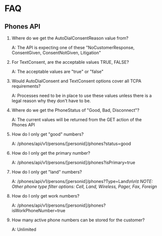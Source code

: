 # FAQ

## Phones API

1. Where do we get the AutoDialConsentReason value from?
  
    A: The API is expecting one of these "NoCustomerResponse, ConsentGiven, ConsentNotGiven, Litigation"
  
2. For TextConsent, are the acceptable values TRUE, FALSE?
  
    A: The acceptable values are "true" or "false"
  
3. Would AutoDialConsent and TextConsent options cover all TCPA requirements?
  
    A: Processes need to be in place to use these values unless there is a legal reason why they don't have to be.
  
4. Where do we get the PhoneStatus of "Good, Bad, Disconnect"?
  
    A: The current values will be returned from the GET action of the Phones API
  
5. How do I only get "good" numbers?
  
    A: /phones/api/v1/persons/[personid]/phones?status=good
  
6. How do I only get the primary number?
  
    A: /phones/api/v1/persons/[personid]/phones?isPrimary=true
  
7. How do I only get "land" numbers? 
  
    A: /phones/api/v1/persons/[personid]/phones?Type=Land\n\n\t 
  *NOTE: Other phone type filter options: Cell, Land, Wireless, Pager, Fax, Foreign*
  
8. How do I only get work numbers?
  
    A: /phones/api/v1/persons/[personid]/phones?isWorkPhoneNumber=true
  
9. How many active phone numbers can be stored for the customer?
  
    A: Unlimited
